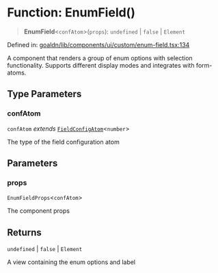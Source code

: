 # Function: EnumField()

> **EnumField**\<`confAtom`\>(`props`): `undefined` \| `false` \| `Element`

Defined in: [goaldn/lib/components/ui/custom/enum-field.tsx:134](https://github.com/aldesgroup/goaldn/blob/6a7943d02984b1a6b41d76a3a483a1484b644076/lib/components/ui/custom/enum-field.tsx#L134)

A component that renders a group of enum options with selection functionality.
Supports different display modes and integrates with form-atoms.

## Type Parameters

### confAtom

`confAtom` *extends* [`FieldConfigAtom`](../type-aliases/FieldConfigAtom.md)\<`number`\>

The type of the field configuration atom

## Parameters

### props

`EnumFieldProps`\<`confAtom`\>

The component props

## Returns

`undefined` \| `false` \| `Element`

A view containing the enum options and label
